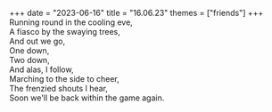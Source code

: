 +++
date = "2023-06-16"
title = "16.06.23"
themes = ["friends"]
+++
Running round in the cooling eve,  
A fiasco by the swaying trees,  
And out we go,  
One down,  
Two down,  
And alas, I follow,  
Marching to the side to cheer,  
The frenzied shouts I hear,  
Soon we'll be back within the game again.
